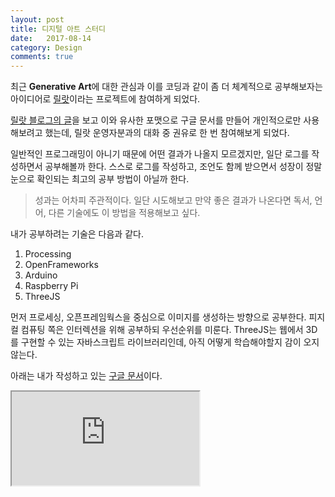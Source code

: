 ```yaml
---
layout: post
title: 디지털 아트 스터디
date:   2017-08-14
category: Design
comments: true
---
```


최근 **Generative Art**에 대한 관심과 이를 코딩과 같이 좀 더 체계적으로 공부해보자는 아이디어로 [릴랏](http://kr.rellat.com/)이라는 프로젝트에 참여하게 되었다.

[릴랏 블로그의 글](http://kr.rellat.com/2017/08/7.html)을 보고 이와 유사한 포맷으로 구글 문서를 만들어 개인적으로만 사용해보려고 했는데, 릴랏 운영자분과의 대화 중 권유로 한 번 참여해보게 되었다.

일반적인 프로그래밍이 아니기 때문에 어떤 결과가 나올지 모르겠지만, 일단 로그를 작성하면서 공부해볼까 한다. 스스로 로그를 작성하고, 조언도 함께 받으면서 성장이 정말 눈으로 확인되는 최고의 공부 방법이 아닐까 한다.

> 성과는 어차피 주관적이다. 일단 시도해보고 만약 좋은 결과가 나온다면 독서, 언어, 다른 기술에도 이 방법을 적용해보고 싶다.

<p class="break"></p>

내가 공부하려는 기술은 다음과 같다.
1. Processing
2. OpenFrameworks
3. Arduino
4. Raspberry Pi
5. ThreeJS

먼저 프로세싱, 오픈프레임웍스을 중심으로 이미지를 생성하는 방향으로 공부한다.
피지컬 컴퓨팅 쪽은 인터렉션을 위해 공부하되 우선순위를 미룬다.
ThreeJS는 웹에서 3D를 구현할 수 있는 자바스크립트 라이브러리인데, 아직 어떻게 학습해야할지 감이 오지 않는다.

<p class="break"></p>

아래는 내가 작성하고 있는 [구글 문서](https://docs.google.com/document/d/1Lj1Ut95i28kR1-IMafk0LaYr9O4MmancqV5P4pSPLOg/edit?usp=sharing)이다.

<p class="break"></p>

<iframe src="https://docs.google.com/document/d/1Lj1Ut95i28kR1-IMafk0LaYr9O4MmancqV5P4pSPLOg/pub?embedded=true"></iframe>
